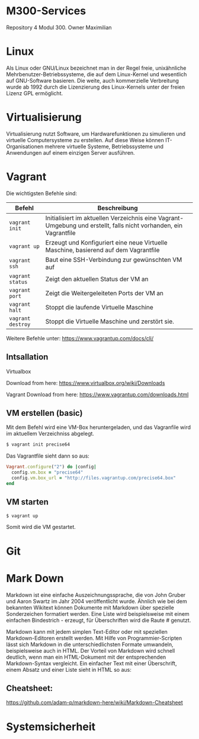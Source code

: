 # M300-Services
Repository 4 Modul 300. Owner Maximilian

# Linux
Als Linux oder GNU/Linux bezeichnet man in der Regel freie, unixähnliche Mehrbenutzer-Betriebssysteme, die auf dem Linux-Kernel und wesentlich auf GNU-Software basieren. Die weite, auch kommerzielle Verbreitung wurde ab 1992 durch die Lizenzierung des Linux-Kernels unter der freien Lizenz GPL ermöglicht.

# Virtualisierung

Virtualisierung nutzt Software, um Hardwarefunktionen zu simulieren und virtuelle Computersysteme zu erstellen. Auf diese Weise können IT-Organisationen mehrere virtuelle Systeme, Betriebssysteme und Anwendungen auf einem einzigen Server ausführen.

# Vagrant

Die wichtigsten Befehle sind:

| Befehl                    | Beschreibung                                                      |
| ------------------------- | ----------------------------------------------------------------- | 
| `vagrant init`            | Initialisiert im aktuellen Verzeichnis eine Vagrant-Umgebung und erstellt, falls nicht vorhanden, ein Vagrantfile |
| `vagrant up`              |  Erzeugt und Konfiguriert eine neue Virtuelle Maschine, basierend auf dem Vagrantfile |
| `vagrant ssh`             | Baut eine SSH-Verbindung zur gewünschten VM auf                   |
| `vagrant status`          | Zeigt den aktuellen Status der VM an                              |
| `vagrant port`            | Zeigt die Weitergeleiteten Ports der VM an                        |
| `vagrant halt`            | Stoppt die laufende Virtuelle Maschine                            |
| `vagrant destroy`         | Stoppt die Virtuelle Maschine und zerstört sie.                   |

Weitere Befehle unter: https://www.vagrantup.com/docs/cli/


## Intsallation

Virtualbox

Download from here: https://www.virtualbox.org/wiki/Downloads

Vagrant
Download from here: https://www.vagrantup.com/downloads.html

## VM erstellen (basic)

Mit dem Befehl wird eine VM-Box heruntergeladen, und das Vagranfile wird im aktuellem Verzeichniss abgelegt.
```Ruby
$ vagrant init precise64
```

Das Vagrantfile sieht dann so aus:

```Ruby
Vagrant.configure("2") do |config|
  config.vm.box = "precise64"
  config.vm.box_url = "http://files.vagrantup.com/precise64.box"
end
```

## VM starten
```Ruby
$ vagrant up
```
Somit wird die VM gestartet. 

# Git

# Mark Down
Markdown ist eine einfache Auszeichnungssprache, die von John Gruber und Aaron Swartz im Jahr 2004 veröffentlicht wurde. Ähnlich wie bei dem bekannten Wikitext können Dokumente mit Markdown über spezielle Sonderzeichen formatiert werden. Eine Liste wird beispielsweise mit einem einfachen Bindestrich - erzeugt, für Überschriften wird die Raute # genutzt.

Markdown kann mit jedem simplen Text-Editor oder mit speziellen Markdown-Editoren erstellt werden. Mit Hilfe von Programmier-Scripten lässt sich Markdown in die unterschiedlichsten Formate umwandeln, beispielsweise auch in HTML. Der Vorteil von Markdown wird schnell deutlich, wenn man ein HTML-Dokument mit der entsprechenden Markdown-Syntax vergleicht. Ein einfacher Text mit einer Überschrift, einem Absatz und einer Liste sieht in HTML so aus:
## Cheatsheet:
https://github.com/adam-p/markdown-here/wiki/Markdown-Cheatsheet
# Systemsicherheit